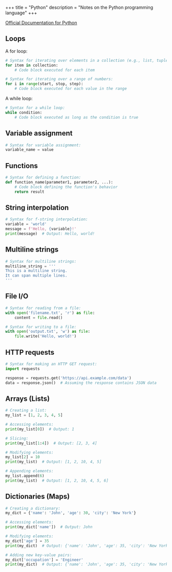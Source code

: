 +++
title = "Python"
description = "Notes on the Python programming language"
+++

[Official Documentation for Python](https://docs.python.org/3/)

## Loops

A for loop:

```python
# Syntax for iterating over elements in a collection (e.g., list, tuple, string):
for item in collection:
    # Code block executed for each item

# Syntax for iterating over a range of numbers:
for i in range(start, stop, step):
    # Code block executed for each value in the range
```

A while loop:

```python
# Syntax for a while loop:
while condition:
    # Code block executed as long as the condition is true
```

## Variable assignment

```python
# Syntax for variable assignment:
variable_name = value
```

## Functions

```python
# Syntax for defining a function:
def function_name(parameter1, parameter2, ...):
    # Code block defining the function's behavior
    return result
```

## String interpolation

```python
# Syntax for f-string interpolation:
variable = 'world'
message = f'Hello, {variable}!'
print(message)  # Output: Hello, world!
```

## Multiline strings

```python
# Syntax for multiline strings:
multiline_string = '''
This is a multiline string.
It can span multiple lines.
'''
```

## File I/O

```python
# Syntax for reading from a file:
with open('filename.txt', 'r') as file:
    content = file.read()

# Syntax for writing to a file:
with open('output.txt', 'w') as file:
    file.write('Hello, world!')
```

## HTTP requests

```python
# Syntax for making an HTTP GET request:
import requests

response = requests.get('https://api.example.com/data')
data = response.json()  # Assuming the response contains JSON data
```

## Arrays (Lists)

```python
# Creating a list:
my_list = [1, 2, 3, 4, 5]

# Accessing elements:
print(my_list[0])  # Output: 1

# Slicing:
print(my_list[1:4])  # Output: [2, 3, 4]

# Modifying elements:
my_list[2] = 10
print(my_list)  # Output: [1, 2, 10, 4, 5]

# Appending elements:
my_list.append(6)
print(my_list)  # Output: [1, 2, 10, 4, 5, 6]
```

## Dictionaries (Maps)

```python
# Creating a dictionary:
my_dict = {'name': 'John', 'age': 30, 'city': 'New York'}

# Accessing elements:
print(my_dict['name'])  # Output: John

# Modifying elements:
my_dict['age'] = 35
print(my_dict)  # Output: {'name': 'John', 'age': 35, 'city': 'New York'}

# Adding new key-value pairs:
my_dict['occupation'] = 'Engineer'
print(my_dict)  # Output: {'name': 'John', 'age': 35, 'city': 'New York', 'occupation': 'Engineer'}
```
